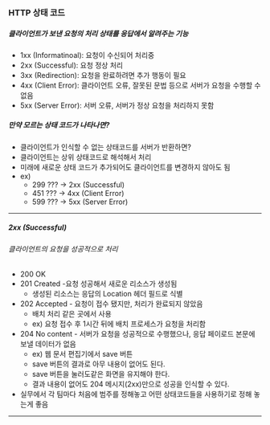 ### HTTP 상태 코드
##### 클라이언트가 보낸 요청의 처리 상태를 응답에서 알려주는 기능
* 1xx (Informatinoal): 요청이 수신되어 처리중
* 2xx (Successful): 요청 정상 처리
* 3xx (Redirection): 요청을 완료하려면 추가 행동이 필요
* 4xx (Client Error): 클라이언트 오류, 잘못된 문법 등으로 서버가 요청을 수행할 수 없음
* 5xx (Server Error): 서버 오류, 서버가 정상 요청을 처리하지 못함

##### 만약 모르는 상태 코드가 나타나면?
* 클라이언트가 인식할 수 없는 상태코드를 서버가 반환하면?
* 클라이언트는 상위 상태코드로 해석해서 처리
* 미래에 새로운 상태 코드가 추가되어도 클라이언트를 변경하지 않아도 됨
* ex)
  + 299 ??? -> 2xx (Successful)
  + 451 ??? -> 4xx (Client Error)
  + 599 ??? -> 5xx (Server Error)
<hr />

##### 2xx (Successful)
###### 클라이언트의 요청을 성공적으로 처리
* 200 OK
* 201 Created -요청 성공해서 새로운 리소스가 생성됨
  + 생성된 리소스는 응답의 Location 헤더 필드로 식별 
* 202 Accepted - 요청이 접수 됐지만, 처리가 완료되지 않았음
  + 배치 처리 같은 곳에서 사용
  + ex) 요청 접수 후 1시간 뒤에 배치 프로세스가 요청을 처리함 
* 204 No content - 서버가 요청을 성공적으로 수행했으나, 응답 페이로드 본문에 보낼 데이터가 없음
  + ex) 웹 문서 편집기에서 save 버튼
  +  save 버튼의 결과로 아무 내용이 없어도 된다.
  +  save 버튼을 눌러도같은 화면을 유지해야 한다.
  +  결과 내용이 없어도 204 메시지(2xx)만으로 성공을 인식할 수 있다.
* 실무에서 각 팀마다 처음에 범주를 정해놓고 어떤 상태코드들을 사용하기로 정해 놓는게 좋음
<hr />













